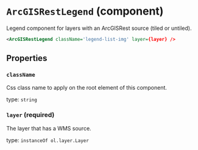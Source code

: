 `ArcGISRestLegend` (component)
==============================

Legend component for layers with an ArcGISRest source (tiled or untiled).

```xml
<ArcGISRestLegend className='legend-list-img' layer={layer} />
```

Properties
----------

### `className`

Css class name to apply on the root element of this component.

type: `string`


### `layer` (required)

The layer that has a WMS source.

type: `instanceOf ol.layer.Layer`

